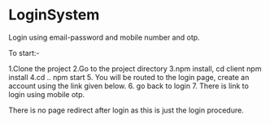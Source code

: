 # LoginSystem
Login using email-password and mobile number and otp.

To start:-

1.Clone the project 
2.Go to the project directory
3.npm install, cd client npm install
4.cd .. npm start
5. You will be routed to the login page, create an account using the link given below.
6. go back to login
7. There is link to login using mobile otp.

There is no page redirect after login as this is just the login procedure.
